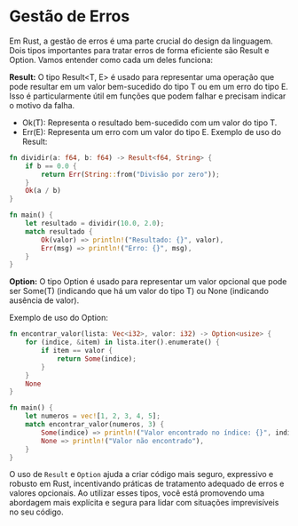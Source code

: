 # Gestão de Erros

Em Rust, a gestão de erros é uma parte crucial do design da linguagem. Dois tipos importantes para tratar erros de forma eficiente são Result e Option. Vamos entender como cada um deles funciona:

**Result:**
O tipo Result<T, E> é usado para representar uma operação que pode resultar em um valor bem-sucedido do tipo T ou em um erro do tipo E. Isso é particularmente útil em funções que podem falhar e precisam indicar o motivo da falha.

- Ok(T): Representa o resultado bem-sucedido com um valor do tipo T.
- Err(E): Representa um erro com um valor do tipo E.
Exemplo de uso do Result:

```rust
fn dividir(a: f64, b: f64) -> Result<f64, String> {
    if b == 0.0 {
        return Err(String::from("Divisão por zero"));
    }
    Ok(a / b)
}

fn main() {
    let resultado = dividir(10.0, 2.0);
    match resultado {
        Ok(valor) => println!("Resultado: {}", valor),
        Err(msg) => println!("Erro: {}", msg),
    }
}

```
**Option:**
O tipo Option<T> é usado para representar um valor opcional que pode ser Some(T) (indicando que há um valor do tipo T) ou None (indicando ausência de valor).

Exemplo de uso do Option:

```rust
fn encontrar_valor(lista: Vec<i32>, valor: i32) -> Option<usize> {
    for (indice, &item) in lista.iter().enumerate() {
        if item == valor {
            return Some(indice);
        }
    }
    None
}

fn main() {
    let numeros = vec![1, 2, 3, 4, 5];
    match encontrar_valor(numeros, 3) {
        Some(indice) => println!("Valor encontrado no índice: {}", indice),
        None => println!("Valor não encontrado"),
    }
}

```

O uso de `Result` e `Option` ajuda a criar código mais seguro, expressivo e robusto em Rust, incentivando práticas de tratamento adequado de erros e valores opcionais. Ao utilizar esses tipos, você está promovendo uma abordagem mais explícita e segura para lidar com situações imprevisíveis no seu código.